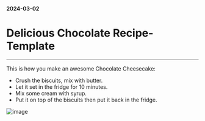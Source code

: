 #### 2024-03-02
# Delicious Chocolate Recipe-Template
___
This is how you make an awesome Chocolate Cheesecake:
* Crush the biscuits, mix with butter.
* Let it set in the fridge for 10 minutes.
* Mix some cream with syrup.
* Put it on top of the biscuits then put it back in the fridge.

  
![image](https://github.com/JontCont/PostBlog/assets/52921053/b5b97856-58fa-40da-9017-e6bbff501eaf)

